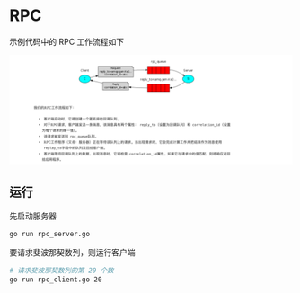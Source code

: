 # RPC

示例代码中的 RPC 工作流程如下

![](./rpc工作流程.png)

## 运行

先启动服务器

```bash
go run rpc_server.go
```

要请求斐波那契数列，则运行客户端

```bash
# 请求斐波那契数列的第 20 个数
go run rpc_client.go 20
```